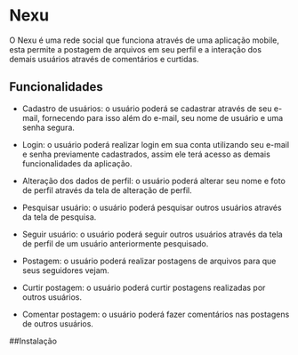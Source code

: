 # Nexu

O Nexu é uma rede social que funciona através de uma aplicação mobile, esta permite a postagem de arquivos em seu perfil e a interação dos demais usuários através de comentários e curtidas.

## Funcionalidades
* Cadastro de usuários: o usuário poderá se cadastrar através de seu e-mail, fornecendo para isso além do e-mail, seu nome de usuário e uma senha segura.



* Login: o usuário poderá realizar login em sua conta utilizando seu e-mail e senha previamente cadastrados, assim ele terá acesso as demais funcionalidades da aplicação.



* Alteração dos dados de perfil: o usuário poderá alterar seu nome e foto de perfil através da tela de alteração de perfil.



* Pesquisar usuário: o usuário poderá pesquisar outros usuários através da tela de pesquisa.



* Seguir usuário: o usuário poderá seguir outros usuários através da tela de perfil de um usuário anteriormente pesquisado.



* Postagem: o usuário poderá realizar postagens de arquivos para que seus seguidores vejam.



* Curtir postagem: o usuário poderá curtir postagens realizadas por outros usuários.



* Comentar postagem: o usuário poderá fazer comentários nas postagens de outros usuários.

##Instalação
